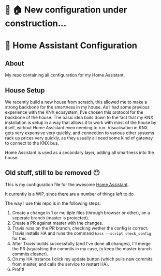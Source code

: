 # :construction: :house: New configuration under construction...

# :house_with_garden: Home Assistant Configuration

## About
My repo containing all configuration for my Home Assistant.

## House Setup
We recently build a new house from scratch, this allowed me to make a strong backbone for the smartness in my house. As I had some previous experience with the KNX ecosystem, I've chosen this protocol for the backbone of the house. The basic idea boils down to the fact that my KNX installation is setup in a way that allows it to work with most of the house by itself, without Home Assistant even needing to run.
Visualisation in KNX gets very expensive very quickly, and connection to various other systems rack up prices very quickly, as they usually all need some kind of gateway to connect to the KNX bus.

Home Assistant is used as a secondary layer, adding all smartness into the house.




## Old stuff, still to be removed :no_mouth:
This is my configuration file for the awesome [Home Assistant](https://home-assistant.io).

It currently is a WIP, since there are a number of things left to do.

The way I use this repo is in the following steps:

1. Create a change in 1 or multiple files (through browser or other), on a seperate branch (master is protected).
2. Create a PR against master with the changes.
3. Travis runs on the PR branch, checking wether the config is correct. Travis installs HA and runs the command `hass --script check_config` for this.
4. After Travis builds successfully (and I've done all changes), I'll merge the PR (squashing the commits in my case, to keep the master branch commits cleaner).
5. On my HA instance I click my update button (which pulls new commits from master, and calls the service to restart HA).
6. Profit!
